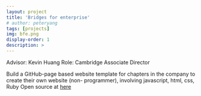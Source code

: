 ```yaml
---
layout: project
title: 'Bridges for enterprise'
# author: peteryang
tags: [projects]
img: bfe.png
display-order: 1
description: >
---
```


Advisor: Kevin Huang
Role: Cambridge Associate Director
 
Build a GitHub-page based website template for chapters in the company to create their own website (non- programmer), involving javascript, html, css, Ruby
Open source at [here](https://tech.bridgesforenterprise.com/)
